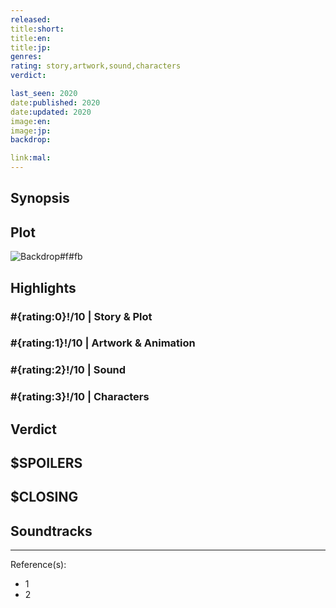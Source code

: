 ```yaml
---
released:
title:short:
title:en:
title:jp:
genres:
rating: story,artwork,sound,characters
verdict:

last_seen: 2020
date:published: 2020
date:updated: 2020
image:en:
image:jp:
backdrop:

link:mal:
---
```



## Synopsis

## Plot

![Backdrop#f#fb](link "Source: TMDB")

## Highlights

### #{rating:0}!/10 | Story & Plot

### #{rating:1}!/10 | Artwork & Animation

### #{rating:2}!/10 | Sound

### #{rating:3}!/10 | Characters

## Verdict

## $SPOILERS

## $CLOSING

## Soundtracks

***
Reference(s):

- 1
- 2
